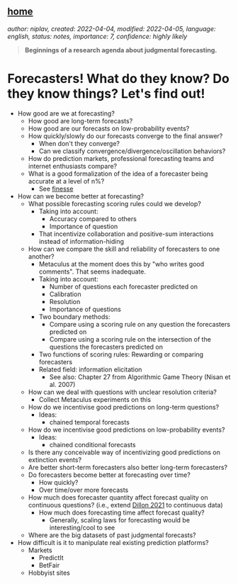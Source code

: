 [home](./index.md)
-------------------

*author: niplav, created: 2022-04-04, modified: 2022-04-05, language: english, status: notes, importance: 7, confidence: highly likely*

> __Beginnings of a research agenda about judgmental forecasting.__

Forecasters! What do they know? Do they know things? Let's find out!
=====================================================================

* How good are we at forecasting?
	* How good are long-term forecasts?
	* How good are our forecasts on low-probability events?
	* How quickly/slowly do our forecasts converge to the final answer?
		* When don't they converge?
		* Can we classify convergence/divergence/oscillation behaviors?
	* How do prediction markets, professional forecasting teams and internet enthusiasts compare?
	* What is a good formalization of the idea of a forecaster being accurate at a level of n%?
		* See [finesse](./finesse.html)
* How can we become better at forecasting?
	* What possible forecasting scoring rules could we develop?
		* Taking into account:
			* Accuracy compared to others
			* Importance of question
		* That incentivize collaboration and positive-sum interactions instead of information-hiding
	* How can we compare the skill and reliability of forecasters to one another?
		* Metaculus at the moment does this by "who writes good comments". That seems inadequate.
		* Taking into account:
			* Number of questions each forecaster predicted on
			* Calibration
			* Resolution
			* Importance of questions
		* Two boundary methods:
			* Compare using a scoring rule on any question the forecasters predicted on
			* Compare using a scoring rule on the intersection of the questions the forecasters predicted on
		* Two functions of scoring rules: Rewarding or comparing forecasters
		* Related field: information elicitation
			* See also: Chapter 27 from Algorithmic Game Theory (Nisan et al. 2007)
	* How can we deal with questions with unclear resolution criteria?
		* Collect Metaculus experiments on this
	* How do we incentivise good predictions on long-term questions?
		* Ideas:
			* chained temporal forecasts
	* How do we incentivise good predictions on low-probability events?
		* Ideas:
			* chained conditional forecasts
	* Is there any conceivable way of incentivizing good predictions on extinction events?
	* Are better short-term forecasters also better long-term forecasters?
	* Do forecasters become better at forecasting over time?
		* How quickly?
		* Over time/over more forecasts
	* How much does forecaster quantity affect forecast quality on continuous questions? (i.e., extend [Dillon 2021](https://rethinkpriorities.org/publications/how-does-forecast-quantity-impact-forecast-quality-on-metaculus) to continuous data)
		* How much does forecasting time affect forecast quality?
			* Generally, scaling laws for forecasting would be interesting/cool to see
	* Where are the big datasets of past judgmental forecasts?
* How difficult is it to manipulate real existing prediction platforms?
	* Markets
		* PredictIt
		* BetFair
	* Hobbyist sites
